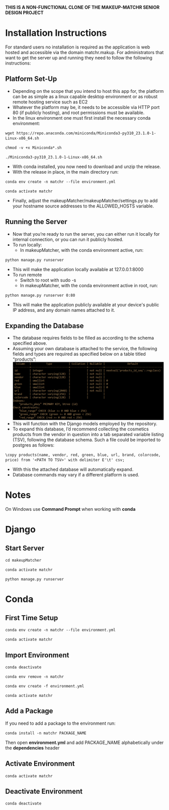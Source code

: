 **THIS IS A NON-FUNCTIONAL CLONE OF THE MAKEUP-MATCHR SENIOR DESIGN PROJECT**


# Installation Instructions
For standard users no installation is required as the application is web hosted and accessible via the domain matchr.makup. For administrators that want to get the server up and running they need to follow the following instructions:

## Platform Set-Up
- Depending on the scope that you intend to host this app for, the platform can be as simple as a linux capable desktop environment or as robust remote hosting service such as EC2
- Whatever the platform may be, it needs to be accessible via HTTP port 80 (if publicly hosting), and root permissions must be available.
- In the linux environment one must first install the necessary conda environment:
```
wget https://repo.anaconda.com/miniconda/Miniconda3-py310_23.1.0-1-Linux-x86_64.sh
```
```
chmod -v +x Miniconda*.sh
```
```
./Miniconda3-py310_23.1.0-1-Linux-x86_64.sh
```
- With conda installed, you now need to download and unzip the release.
- With the release in place, in the main directory run:
```
conda env create -n matchr --file environment.yml
```
```
conda activate matchr
```
- Finally, adjust the makeupMatcher/makeupMatcher/settings.py to add your hostname source addresses to the ALLOWED_HOSTS variable.

## Running the Server
- Now that you’re ready to run the server, you can either run it locally for internal connection, or you can run it publicly hosted.
- To run locally:
  - In makeupMatcher, with the conda environment active, run:
```
python manage.py runserver
```
  - This will make the application locally available at 127.0.0.1:8000
- To run remote
  - Switch to root with sudo -s
  - In makeupMatcher, with the conda environment active in root, run:
```
python manage.py runserver 0:80
```
  - This will make the application publicly available at your device's public IP address, and any domain names attached to it.

## Expanding the Database
- The database requires fields to be filled as according to the schema specified above.
- Assuming your own database is attached to the service, the following fields and types are required as specified below on a table titled “products”:
![Database Table Schema](DB.PNG)
- This will function with the Django models employed by the repository.
- To expand this database, I’d recommend collecting the cosmetics products from the vendor in question into a tab separated variable listing (TSV), following the database schema. Such a file could be imported to postgres as follows:
```
\copy products(name, vendor, red, green, blue, url, brand, colorcode, price) from '<PATH TO TSV>' with delimiter E'\t' csv;
```
- With this the attached database will automatically expand.
- Database commands may vary if a different platform is used.


# Notes

On Windows use **Command Prompt** when working with **conda**

# Django

## Start Server
```
cd makeupMatcher
```
```
conda activate matchr
```
```
python manage.py runserver
```

# Conda

## First Time Setup
```
conda env create -n matchr --file environment.yml
```
```
conda activate matchr
```

## Import Environment
```
conda deactivate
```
```
conda env remove -n matchr
```
```
conda env create -f environment.yml
```
```
conda activate matchr
```

## Add a Package

If you need to add a package to the environment run:
```
conda install -n matchr PACKAGE_NAME
```

Then open **environment.yml** and add PACKAGE_NAME alphabetically under the **dependencies** header  

## Activate Environment
```
conda activate matchr
```

## Deactivate Environment
```
conda deactivate
```
